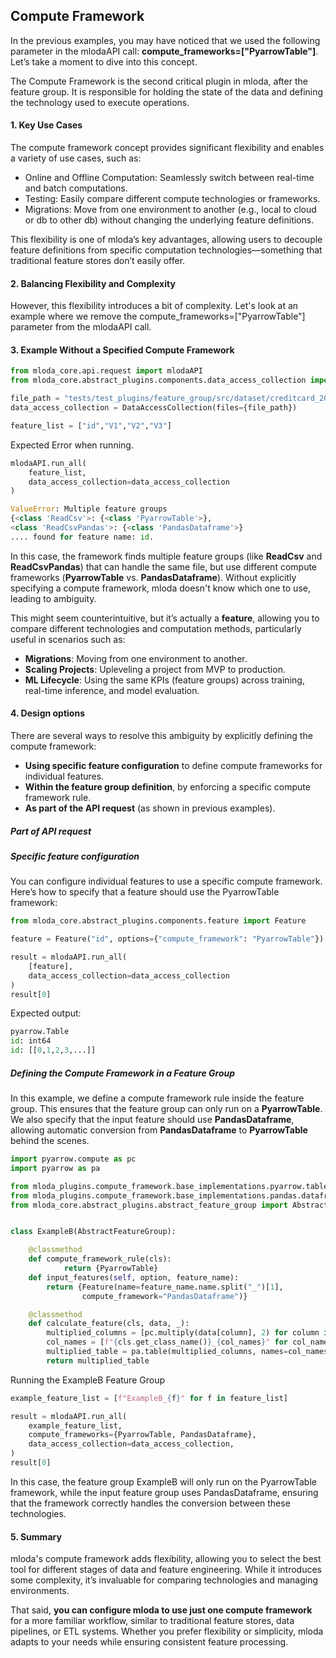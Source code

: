 ## Compute Framework

In the previous examples, you may have noticed that we used the following parameter in the mlodaAPI call: **compute_frameworks=["PyarrowTable"]**. Let’s take a moment to dive into this concept.

The Compute Framework is the second critical plugin in mloda, after the feature group. It is responsible for holding the state of the data and defining the technology used to execute operations.

#### 1. Key Use Cases

The compute framework concept provides significant flexibility and enables a variety of use cases, such as:

-   Online and Offline Computation: Seamlessly switch between real-time and batch computations.
-   Testing: Easily compare different compute technologies or frameworks.
-   Migrations: Move from one environment to another (e.g., local to cloud or db to other db) without changing the underlying feature definitions.

This flexibility is one of mloda’s key advantages, allowing users to decouple feature definitions from specific computation technologies—something that traditional feature stores don’t easily offer.

#### 2. Balancing Flexibility and Complexity

However, this flexibility introduces a bit of complexity. Let's look at an example where we remove the compute_frameworks=["PyarrowTable"] parameter from the mlodaAPI call.

#### 3. Example Without a Specified Compute Framework
```python
from mloda_core.api.request import mlodaAPI
from mloda_core.abstract_plugins.components.data_access_collection import DataAccessCollection

file_path = "tests/test_plugins/feature_group/src/dataset/creditcard_2023_short.csv"
data_access_collection = DataAccessCollection(files={file_path})

feature_list = ["id","V1","V2","V3"]
```

Expected Error when running.

``` python
mlodaAPI.run_all(
    feature_list,       
    data_access_collection=data_access_collection
)

ValueError: Multiple feature groups 
{<class 'ReadCsv'>: {<class 'PyarrowTable'>}, 
<class 'ReadCsvPandas'>: {<class 'PandasDataframe'>}
.... found for feature name: id.
```

In this case, the framework finds multiple feature groups (like **ReadCsv** and **ReadCsvPandas**) that can handle the same file, but use different compute frameworks (**PyarrowTable** vs. **PandasDataframe**). Without explicitly specifying a compute framework, mloda doesn't know which one to use, leading to ambiguity.

This might seem counterintuitive, but it’s actually a **feature**, allowing you to compare different technologies and computation methods, particularly useful in scenarios such as:

-   **Migrations**: Moving from one environment to another.
-   **Scaling Projects**: Upleveling a project from MVP to production.
-   **ML Lifecycle**: Using the same KPIs (feature groups) across training, real-time inference, and model evaluation.

#### 4. Design options
There are several ways to resolve this ambiguity by explicitly defining the compute framework:

-   **Using specific feature configuration** to define compute frameworks for individual features.
-   **Within the feature group definition**, by enforcing a specific compute framework rule.
-   **As part of the API request** (as shown in previous examples).
##### Part of API request

##### Specific feature configuration
You can configure individual features to use a specific compute framework. Here’s how to specify that a feature should use the PyarrowTable framework:
```python
from mloda_core.abstract_plugins.components.feature import Feature

feature = Feature("id", options={"compute_framework": "PyarrowTable"})

result = mlodaAPI.run_all(
    [feature], 
    data_access_collection=data_access_collection
)
result[0]
```
Expected output:
``` python
pyarrow.Table
id: int64
id: [[0,1,2,3,...]]
```
##### Defining the Compute Framework in a Feature Group
In this example, we define a compute framework rule inside the feature group. This ensures that the feature group can only run on a **PyarrowTable**. We also specify that the input feature should use **PandasDataframe**, allowing automatic conversion from **PandasDataframe** to **PyarrowTable** behind the scenes.


```python
import pyarrow.compute as pc
import pyarrow as pa

from mloda_plugins.compute_framework.base_implementations.pyarrow.table import PyarrowTable
from mloda_plugins.compute_framework.base_implementations.pandas.dataframe import PandasDataframe
from mloda_core.abstract_plugins.abstract_feature_group import AbstractFeatureGroup


class ExampleB(AbstractFeatureGroup):

    @classmethod
    def compute_framework_rule(cls):
            return {PyarrowTable}
    def input_features(self, option, feature_name):
        return {Feature(name=feature_name.name.split("_")[1], 
                compute_framework="PandasDataframe")}

    @classmethod
    def calculate_feature(cls, data, _):
        multiplied_columns = [pc.multiply(data[column], 2) for column in data.column_names]
        col_names = [f"{cls.get_class_name()}_{col_names}" for col_names in data.column_names]
        multiplied_table = pa.table(multiplied_columns, names=col_names)
        return multiplied_table
```
Running the ExampleB Feature Group
```python
example_feature_list = [f"ExampleB_{f}" for f in feature_list]

result = mlodaAPI.run_all(
    example_feature_list,
    compute_frameworks={PyarrowTable, PandasDataframe},
    data_access_collection=data_access_collection,
)
result[0]
```
In this case, the feature group ExampleB will only run on the PyarrowTable framework, while the input feature group uses PandasDataframe, ensuring that the framework correctly handles the conversion between these technologies.


#### 5. Summary

mloda's compute framework adds flexibility, allowing you to select the best tool for different stages of data and feature engineering. While it introduces some complexity, it’s invaluable for comparing technologies and managing environments.

That said, **you can configure mloda to use just one compute framework** for a more familiar workflow, similar to traditional feature stores, data pipelines, or ETL systems. Whether you prefer flexibility or simplicity, mloda adapts to your needs while ensuring consistent feature processing.
